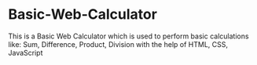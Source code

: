 # Basic-Web-Calculator
This is a Basic Web Calculator which is used to perform basic calculations like: Sum, Difference, Product, Division with the help of HTML, CSS, JavaScript 
